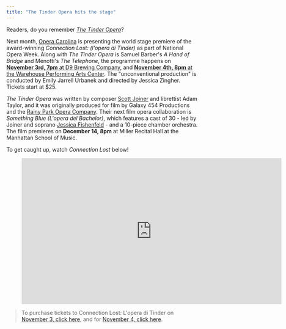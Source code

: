 ```yaml
---
title: "The Tinder Opera hits the stage"
---
```


Readers, do you remember [*The Tinder Opera*](/has-everyone-seen-the-tinder-opera/)? 

Next month, [Opera Carolina](/scene/companies/opera-carolina/) is presenting the world stage premiere of the award-winning *Connection Lost: (l'opera di Tinder)* as part of National Opera Week. Along with *The Tinder Opera* is Samuel Barber's *A Hand of Bridge* and Menotti's *The Telephone*, the programme happens on [**November 3rd, 7pm** at D9 Brewing Company](https://www.eventbrite.com/e/the-tinder-opera-tickets-28368179990), and [**November 4th, 8pm** at the Warehouse Performing Arts Center](https://search.seatyourself.biz/webstore/webstore.html?domain=warehousepac&event). The "unconventional production" is conducted by Emily Jarrell Urbanek and directed by Jessica Zingher. Tickets start at $25.

*The Tinder Opera* was written by composer [Scott Joiner](/scene/people/scott-joiner/) and librettist Adam Taylor, and it was originally produced for film by Galaxy 454 Productions and the [Rainy Park Opera Company](http://www.therainyparkopera.com/). Their next film opera collaboration is *Something Blue (L'opera del Bachelor)*, which features a cast of 30 - led by Joiner and soprano [Jessica Fishenfeld](/scene/people/jessica-fishenfeld/) - and a 10-piece chamber orchestra. The film premieres on **December 14, 8pm** at Miller Recital Hall at the Manhattan School of Music.

To get caught up, watch *Connection Lost* below!

<figure data-type="video">
<iframe width="680" height="382" src="https://www.youtube.com/embed/imvYwZjJX0Q" frameborder="0" allowfullscreen></iframe>
</figure>

>To purchase tickets to Connection Lost: L'opera di Tinder on [November 3, click here](https://www.eventbrite.com/e/the-tinder-opera-tickets-28368179990), and for [November 4, click here](https://search.seatyourself.biz/webstore/webstore.html?domain=warehousepac&event).
